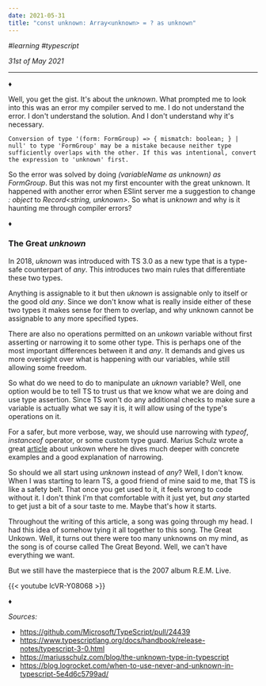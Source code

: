 ```yaml
---
date: 2021-05-31
title: "const unknown: Array<unknown> = ? as unknown"
---
```


_#learning_ _#typescript_

_31st of May 2021_

---

♦

Well, you get the gist. It's about the _unknown_. What prompted me to look into this was an error my compiler served to me. I do not understand the error. I don't understand the solution. And I don't understand why it's necessary.

`Conversion of type '(form: FormGroup) => { mismatch: boolean; } | null' to type 'FormGroup' may be a mistake because neither type sufficiently overlaps with the other. If this was intentional, convert the expression to 'unknown' first.`

So the error was solved by doing _(variableName as unknown) as FormGroup_. But this was not my first encounter with the great unknown. It happened with another error when ESlint server me a suggestion to change _: object_ to _Record<string, unknown>_.
So what is _unknown_ and why is it haunting me through compiler errors?

♦

### The Great _unknown_

In 2018, _uknown_ was introduced with TS 3.0 as a new type that is a type-safe counterpart of _any_. This introduces two main rules that differentiate these two types.

Anything is assignable to it but then _uknown_ is assignable only to itself or the good old _any_. Since we don't know what is really inside either of these two types it makes sense for them to overlap, and why unknown cannot be assignable to any more specified types.

There are also no operations permitted on an _unkown_ variable without first asserting or narrowing it to some other type. This is perhaps one of the most important differences between it and _any_. It demands and gives us more oversight over what is happening with our variables, while still allowing some freedom.

So what do we need to do to manipulate an _uknown_ variable? Well, one option would be to tell TS to trust us that we know what we are doing and use type assertion. Since TS won't do any additional checks to make sure a variable is actually what we say it is, it will allow using of the type's operations on it.

For a safer, but more verbose, way, we should use narrowing with _typeof_, _instanceof_ operator, or some custom type guard. Marius Schulz wrote a great [article](https://mariusschulz.com/blog/the-unknown-type-in-typescript) about unkown where he dives much deeper with concrete examples and a good explanation of narrowing.

So should we all start using _unknown_ instead of _any_? Well, I don't know. When I was starting to learn TS, a good friend of mine said to me, that TS is like a safety belt. That once you get used to it, it feels wrong to code without it. I don't think I'm that comfortable with it just yet, but _any_ started to get just a bit of a sour taste to me. Maybe that's how it starts.

Throughout the writing of this article, a song was going through my head. I had this idea of somehow tying it all together to this song. The Great Unkown. Well, it turns out there were too many unknowns on my mind, as the song is of course called The Great Beyond. Well, we can't have everything we want.

But we still have the masterpiece that is the 2007 album R.E.M. Live.

{{< youtube lcVR-Y08068 >}}

♦

_Sources:_

- https://github.com/Microsoft/TypeScript/pull/24439
- https://www.typescriptlang.org/docs/handbook/release-notes/typescript-3-0.html
- https://mariusschulz.com/blog/the-unknown-type-in-typescript
- https://blog.logrocket.com/when-to-use-never-and-unknown-in-typescript-5e4d6c5799ad/

